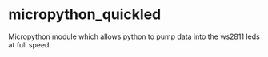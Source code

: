 # micropython_quickled
Micropython module which allows python to pump data into the ws2811 leds at full speed.

